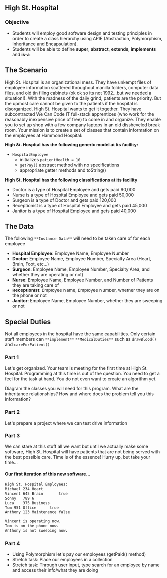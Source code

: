 ## High St. Hospital

### Objective

- Students will employ good software design and testing principles in order to create a class hierarchy using APIE (Abstraction, Polymorphism, Inheritance and Encapsulation).
- Students will be able to define **super**, **abstract**, **extends**, **implements** and **is-a**

## The Scenario

High St. Hospital is an organizational mess.  They have unkempt files of employee information scattered throughout manilla folders, computer data files, and old tin filing cabinets (ok ok so its not 1992...but we needed a situation!).  With the madness of the daily grind, patients are the priority.  But the upmost care cannot be given to the patients if the hospital is disorganized.  High St. Hospital wants to get it together.  They have subcontracted We Can Code IT full-stack apprentices (who work for the reasonably inexpensive price of free) to come in and organize.  They enable you to set up shop with a few company laptops in an old dissheveled break room.  Your mission is to create a set of classes that contain information on the employees at Hammond Hospital:

**High St. Hospital has the following generic model at its facility:**
-	`HospitalEmployee`
      - initializes `patientHealth = 10` 
      -  `getPay()` abstract method with no specifications
      - appropriate getter methods and toString() 
      
**High St. Hospital has the following classifications at its facility**
-	Doctor is a type of Hospital Employee and gets paid 90,000
-	Nurse is a type of Hospital Employee and gets paid 50,000
-	Surgeon is a type of Doctor and gets paid 120,000
-	Receptionist is a type of Hospital Employee and gets paid 45,000
-	Janitor is a type of Hospital Employee and gets paid 40,000



## The Data
The following `**Instance Data**` will need to be taken care of for each employee

- **Hospital Employee**: Employee Name, Employee Number
- **Doctor**: Employee Name, Employee Number, Specialty Area (Heart, Brain, Foot, etc…)
- **Surgeon**: Employee Name, Employee Number, Specialty Area, and whether they are operating or not)
- **Nurse**: Employee Name, Employee Number, and Number of Patients they are taking care of
- **Receptionist**: Employee Name, Employee Number, whether they are on the phone or not
- **Janitor**: Employee Name, Employee Number, whether they are sweeping or not

## Special Duties
Not all employees in the hospital have the same capabilities. Only certain staff members can `**implement**` `**MedicalDuties**` such as `drawBlood()` and `careForPatient()`




### Part 1 

Let's get organized.  Your team is meeting for the first time at High St. Hospital.  Programming at this time is out of the question.  You need to get a feel for the task at hand.  You do not even want to create an algorithm yet.  

Diagram the classes you will need for this program.  What are the inheritance relationships?  How and where does the problem tell you this information?

### Part 2

Let's prepare a project where we can test drive information 

### Part 3

We can stare at this stuff all we want but until we actually make some software, High St. Hospital will have patients that are not being served with the best possible care. Time is of the essence! Hurry up, but take your time...

#### Our first iteration of this new software...

```bash
High St. Hospital Employees: 
Michael	234	Heart
Vincent	645	Brain		true
Sonny	789	6
Luca	375	Business
Tom	951	Office		true
Anthony	123	Maintenence	false

Vincent is operating now.
Tom is on the phone now.
Anthony is not sweeping now.
```

### Part 4
- Using Polymorphism let's pay our employees (getPaid() method)
- Stretch task: Place our employees in a collection
- Stretch task: Through user input, type search for an employee by name and access their info/what they are doing
